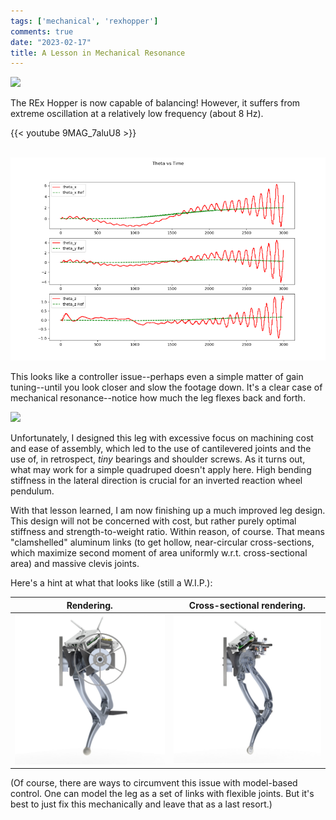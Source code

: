 ```yaml
---
tags: ['mechanical', 'rexhopper']
comments: true
date: "2023-02-17"
title: A Lesson in Mechanical Resonance
---
```

![](/images/resonance.gif)

The REx Hopper is now capable of balancing! However, it suffers from extreme oscillation at a relatively low frequency (about 8 Hz).

{{< youtube 9MAG_7aluU8 >}}
<br/><br/>

![](/images/resonance_plot.png)

This looks like a controller issue--perhaps even a simple matter of gain tuning--until you look closer and slow the footage down. It's a clear case of mechanical resonance--notice how much the leg flexes back and forth.

![](/images/resonance_slow.gif)

Unfortunately, I designed this leg with excessive focus on machining cost and ease of assembly, which led to the use of cantilevered joints and the use of, in retrospect, *tiny* bearings and shoulder screws. As it turns out, what may work for a simple quadruped doesn't apply here. High bending stiffness in the lateral direction is crucial for an inverted reaction wheel pendulum.

With that lesson learned, I am now finishing up a much improved leg design. This design will not be concerned with cost, but rather purely optimal stiffness and strength-to-weight ratio. Within reason, of course. That means "clamshelled" aluminum links (to get hollow, near-circular cross-sections, which maximize second moment of area uniformly w.r.t. cross-sectional area) and massive clevis joints.

Here's a hint at what that looks like (still a W.I.P.):

Rendering.             |  Cross-sectional rendering.
:-------------------------:|:-------------------------:
![Rendering](/images/new_leg.JPG)  |  ![Cross-Sectional Rendering](/images/new_leg_cs.JPG)

(Of course, there are ways to circumvent this issue with model-based control. One can model the leg as a set of links with flexible joints. But it's best to just fix this mechanically and leave that as a last resort.)
